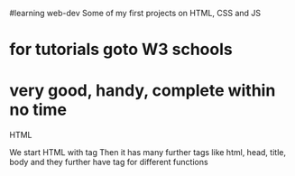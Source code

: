 #learning web-dev
Some of my first projects on HTML, CSS and JS

# for tutorials goto W3 schools
# very good, handy, complete within no time

HTML

We start HTML with tag <!DOCTYPE html>
Then it has many further tags like html, head, title, body
and they further have tag for different functions

